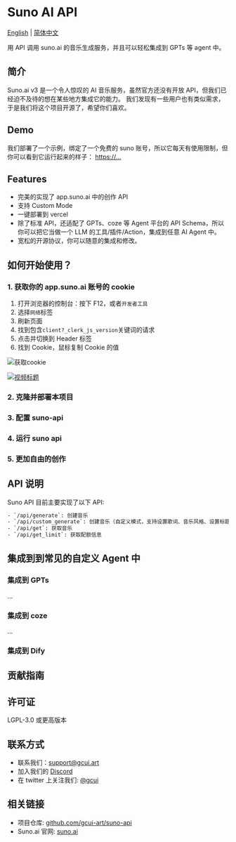 # Suno AI API

[English](./README.md) | [简体中文](./README_CN.md)

用 API 调用 suno.ai 的音乐生成服务，并且可以轻松集成到 GPTs 等 agent 中。

## 简介

Suno.ai v3 是一个令人惊叹的 AI 音乐服务，虽然官方还没有开放 API，但我们已经迫不及待的想在某些地方集成它的能力。
我们发现有一些用户也有类似需求，于是我们将这个项目开源了，希望你们喜欢。

## Demo

我们部署了一个示例，绑定了一个免费的 suno 账号，所以它每天有使用限制，但你可以看到它运行起来的样子：
[https://...](https://...)

## Features

- 完美的实现了 app.suno.ai 中的创作 API
- 支持 Custom Mode
- 一键部署到 vercel
- 除了标准 API，还适配了 GPTs、coze 等 Agent 平台的 API Schema，所以你可以把它当做一个 LLM 的工具/插件/Action，集成到任意 AI Agent 中。
- 宽松的开源协议，你可以随意的集成和修改。

## 如何开始使用？

### 1. 获取你的 app.suno.ai 账号的 cookie

1. 打开浏览器的控制台：按下 F12，或者`开发者工具`
2. 选择`网络`标签
3. 刷新页面
4. 找到包含`client?_clerk_js_version`关键词的请求
5. 点击并切换到 Header 标签
6. 找到 Cookie，鼠标复制 Cookie 的值

![获取cookie](https://github.com/gcui-art/suno-api/blob/feature-SunoAPI-kane/public/get-cookie-demo.gif)

[![视频标题](缩略图链接)](https://github.com/gcui-art/suno-api/blob/feature-SunoAPI-kane/public/get-cookie-demo.mp4)

### 2. 克隆并部署本项目

### 3. 配置 suno-api

### 4. 运行 suno api

### 5. 更加自由的创作

## API 说明

Suno API 目前主要实现了以下 API:

```bash
- `/api/generate`: 创建音乐
- `/api/custom_generate`: 创建音乐（自定义模式，支持设置歌词、音乐风格、设置标题等）
- `/api/get`: 获取音乐
- `/api/get_limit`: 获取配额信息
```

## 集成到到常见的自定义 Agent 中

### 集成到 GPTs

...

### 集成到 coze

...

### 集成到 Dify

## 贡献指南

## 许可证

LGPL-3.0 或更高版本

## 联系方式

- 联系我们：<support@gcui.art>
- 加入我们的 [Discord](https://...)
- 在 twitter 上关注我们: [@gcui](https://twitter.com/gcui_art)

## 相关链接

- 项目仓库: [github.com/gcui-art/suno-api](https://github.com/gcui-art/suno-api)
- Suno.ai 官网: [suno.ai](https://suno.ai)
